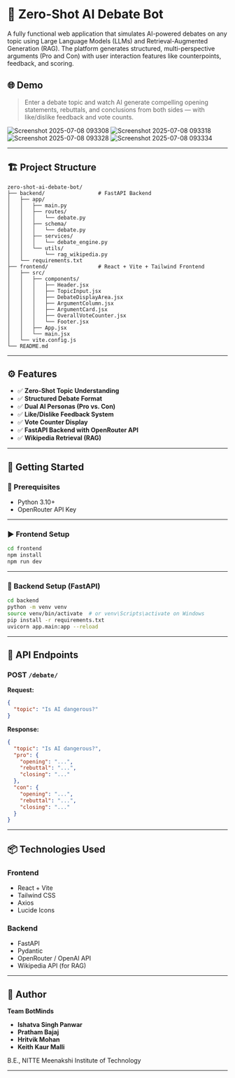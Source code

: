 # 🧠 Zero-Shot AI Debate Bot

A fully functional web application that simulates AI-powered debates on any topic using Large Language Models (LLMs) and Retrieval-Augmented Generation (RAG). The platform generates structured, multi-perspective arguments (Pro and Con) with user interaction features like counterpoints, feedback, and scoring.

## 🌐 Demo

> Enter a debate topic and watch AI generate compelling opening statements, rebuttals, and conclusions from both sides — with like/dislike feedback and vote counts.

![Screenshot 2025-07-08 093308](https://github.com/user-attachments/assets/272c912b-7d47-4fa9-b0c4-931b96650266)
![Screenshot 2025-07-08 093318](https://github.com/user-attachments/assets/dcc06cc2-d3e8-434b-bf2f-484209d019b4)
![Screenshot 2025-07-08 093328](https://github.com/user-attachments/assets/cce02580-5b86-4b3d-9a3a-d2e2e43261a9)
![Screenshot 2025-07-08 093334](https://github.com/user-attachments/assets/12bac787-6a29-492a-9356-44bf11f8a5f3)



---

## 🏗️ Project Structure

```
zero-shot-ai-debate-bot/
├── backend/                 # FastAPI Backend
│   ├── app/
│   │   ├── main.py
│   │   ├── routes/
│   │   │   └── debate.py
│   │   ├── schema/
│   │   │   └── debate.py
│   │   ├── services/
│   │   │   └── debate_engine.py
│   │   └── utils/
│   │       └── rag_wikipedia.py
│   └── requirements.txt
├── frontend/                # React + Vite + Tailwind Frontend
│   ├── src/
│   │   ├── components/
│   │   │   ├── Header.jsx
│   │   │   ├── TopicInput.jsx
│   │   │   ├── DebateDisplayArea.jsx
│   │   │   ├── ArgumentColumn.jsx
│   │   │   ├── ArgumentCard.jsx
│   │   │   ├── OverallVoteCounter.jsx
│   │   │   └── Footer.jsx
│   │   ├── App.jsx
│   │   └── main.jsx
│   └── vite.config.js
└── README.md
```

---

## ⚙️ Features

- ✅ **Zero-Shot Topic Understanding**
- ✅ **Structured Debate Format**
- ✅ **Dual AI Personas (Pro vs. Con)**
- ✅ **Like/Dislike Feedback System**
- ✅ **Vote Counter Display**
- ✅ **FastAPI Backend with OpenRouter API**
- ✅ **Wikipedia Retrieval (RAG)**

---

## 🚀 Getting Started

### 🔧 Prerequisites

- Python 3.10+
- OpenRouter API Key

---

### ▶️ Frontend Setup

```bash
cd frontend
npm install
npm run dev
```

---

### 🧠 Backend Setup (FastAPI)

```bash
cd backend
python -m venv venv
source venv/bin/activate  # or venv\Scripts\activate on Windows
pip install -r requirements.txt
uvicorn app.main:app --reload
```

---

## 🔁 API Endpoints

### POST `/debate/`

**Request:**

```json
{
  "topic": "Is AI dangerous?"
}
```

**Response:**

```json
{
  "topic": "Is AI dangerous?",
  "pro": {
    "opening": "...",
    "rebuttal": "...",
    "closing": "..."
  },
  "con": {
    "opening": "...",
    "rebuttal": "...",
    "closing": "..."
  }
}
```

---

## 📦 Technologies Used

### Frontend

- React + Vite
- Tailwind CSS
- Axios
- Lucide Icons

### Backend

- FastAPI
- Pydantic
- OpenRouter / OpenAI API
- Wikipedia API (for RAG)

---

## 🤖 Author

**Team BotMinds**

- **Ishatva Singh Panwar**
- **Pratham Bajaj**
- **Hritvik Mohan**
- **Keith Kaur Malli**

B.E., NITTE Meenakshi Institute of Technology

---
